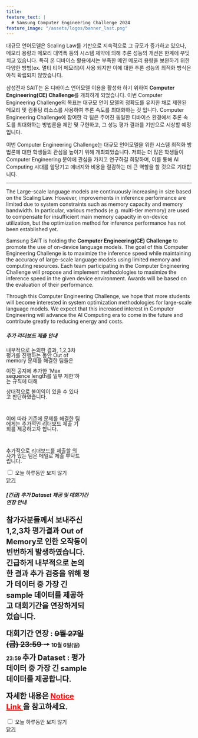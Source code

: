 ```yaml
---
title:
feature_text: |
  # Samsung Computer Engineering Challenge 2024
feature_image: "/assets/logos/banner_last.png"
---
```


대규모 언어모델은 Scaling Law를 기반으로 지속적으로 그 규모가 증가하고 있으나, 메모리 용량과 메모리 대역폭 등의 시스템 제약에 의해 추론 성능의 개선은 한계에 부딪치고 있습니다.
특히 온 디바이스 활용에서는 부족한 메인 메모리 용량을 보완하기 위한 다양한 방법(ex. 멀티 티어 메모리)이 사용 되지만 이에 대한 추론 성능의 최적화 방식은 아직 확립되지 않았습니다.

삼성전자 SAIT는 온 디바이스 언어모델 이용을 활성화 하기 위하여 **Computer Engineering(CE) Challenge**를 개최하게 되었습니다.
이번 Computer Engineering Challenge의 목표는 대규모 언어 모델의 정확도를 유지한 채로 제한된 메모리 및 컴퓨팅 리소스를 사용하여 추론 속도를 최대화하는 것 입니다.
Computer Engineering Challenge에 참여한 각 팀은 주어진 동일한 디바이스 환경에서 추론 속도를 최대화하는 방법론을 제안 및 구현하고, 그 성능 평가 결과를 기반으로 시상할 예정입니다.

이번 Computer Engineering Challenge는 대규모 언어모델을 위한 시스템 최적화 방법론에 대한 학생들의 관심을 높이기 위해 개최되었습니다. 저희는 더 많은 학생들이 Computer Engineering 분야에 관심을 가지고 연구하길 희망하며, 이를 통해 AI Computing 시대를 앞당기고 에너지와 비용을 절감하는 데 큰 역할을 할 것으로 기대합니다.    


<hr />

The Large-scale language models are continuously increasing in size based on the Scaling Law. However, improvements in inference performance are limited due to system constraints such as memory capacity and memory bandwidth. In particular, various methods (e.g. multi-tier memory) are used to compensate for insufficient main memory capacity in on-device utilization, but the optimization method for inference performance has not been established yet.

Samsung SAIT is holding the **Computer Engineering(CE) Challenge** to promote the use of on-device language models. The goal of this Computer Engineering Challenge is to maximize the inference speed while maintaining the accuracy of large-scale language models using limited memory and computing resources. Each team participating in the Computer Engineering Challenge will propose and implement methodologies to maximize the inference speed in the given device environment. Awards will be based on the evaluation of their performance.

Through this Computer Engineering Challenge, we hope that more students will become interested in system optimization methodologies for large-scale language models. We expect that this increased interest in Computer Engineering will advance the AI Computing era to come in the future and contribute greatly to reducing energy and costs.

<!-- layer popup content -->

<div class="layerPopup" id="layer_popup1" style="visibility: visible;">
    <div class="layerBox" style="width:40%;">
        <h5 class="title"> <b>추가 리더보드 제출 안내</b></h5>
        <div class="cont">  
    	    <p style="line-height:1;">내부적으로 논의한 결과, 1,2,3차 평가를 진행하는 동안 Out of memory 문제를 해결한 팀들은 </p>
	    <p style="line-height:1;">이전 공지에 추가한 'Max sequence length를 일부 제한'하는 규칙에 대해 </p>
	    <p style="line-height:1;">상대적으로 불이익이 있을 수 있다고 판단하였습니다. </p>
	    <br><p style="line-height:1;">이에 따라 기존에 문제를 해결한 팀에게는 추가적인 리더보드 제출 기회를 제공하고자 합니다.</p>
      	    <br><p style="line-height:1;">추가적으로 리더보드를 제출할 의사가 있는 팀은 메일로 제출 부탁드립니다.</p>       
            <form name="pop_form0">
                <div id="check">
		  <input type="checkbox" name="chkbox" value="checkbox" id='chkbox'>
            	  <label for="chkbox">오늘 하루동안 보지 않기</label>
	        </div>
	        <div id="close">
		  <a href="javascript:closePop1();">닫기</a>
	        </div>
	    </form>
	</div>
    </div>
</div>

<div class="layerPopup" id="layer_popup0" style="visibility: visible;">
    <div class="layerBox" style="width:45%;">
        <h5 class="title"> <b> [긴급] 추가 Dataset 제공 및 대회기간 연장 안내 </b></h5>
        <div class="cont">
	 	<b style="font-size:20px;"> 참가자분들께서 보내주신 1,2,3차 평가결과 Out of Memory로 인한 오작동이 빈번하게 발생하였습니다.</b>
                <b style="font-size:20px;"> 긴급하게 내부적으로 논의한 결과 추가 검증을 위해 평가 데이터 중 가장 긴 sample 데이터를 제공하고 대회기간을 연장하게되었습니다. </b> 
		<br> 
		<br> 
		<b style="font-size:20px;">  대회기간 연장 : <strike> 9월 27일(금) 23:59 </strike>  &#129046; </b>  <b> 10월 6일(일) 23:59 </b>
      	        <b style="font-size:20px;"> 추가 Dataset : 평가 데이터 중 가장 긴 sample 데이터를 제공합니다.</b> 
		<br>
		<br>
      		<b style="font-size:20px;">  자세한 내용은 <a target="_blank" href="https://cechallenge.github.io/Notice/" style="color:red"> Notice Link </a>을 참고하세요. </b> 
  	<br>
   	<br> 
	</div>
        <form name="pop_form1">
            <div id="check">
 	       <input type="checkbox" name="chkbox" value="checkbox" id='chkbox'>
               <label for="chkbox">오늘 하루동안 보지 않기</label>
	    </div>
	    <div id="close">
		   <a href="javascript:closePop0();">닫기</a>
	    </div>
	</form>
    </div>
</div>
